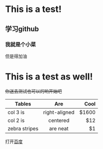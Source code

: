 # This is a test!
## 学习github
### 我就是个小菜
但是得加油
# This is a test as well!

~~你送去测试也可以的哟开始吧~~

| Tables        | Are           | Cool  |
| ------------- |:-------------:| -----:|
| col 3 is      | right-aligned | $1600 |
| col 2 is      | centered      |   $12 |
| zebra stripes | are neat      |    $1 |

打开[百度](http://www.baidu.com)
